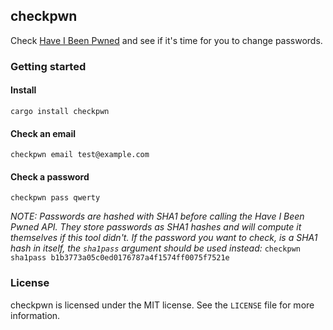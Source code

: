## checkpwn
Check [Have I Been Pwned](https://haveibeenpwned.com/) and see if it's time for you to change passwords.

### Getting started

#### Install
```cargo install checkpwn```

#### Check an email
```checkpwn email test@example.com```

#### Check a password
```checkpwn pass qwerty```

_NOTE: Passwords are hashed with SHA1 before calling the Have I Been Pwned API.
They store passwords as SHA1 hashes and will compute it themselves if this tool didn't.
If the password you want to check, is a SHA1 hash in itself, the `sha1pass` argument
should be used instead:_ ```checkpwn sha1pass b1b3773a05c0ed0176787a4f1574ff0075f7521e```

### License
checkpwn is licensed under the MIT license. See the `LICENSE` file for more information.
